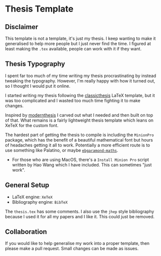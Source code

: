 # Thesis Template

## Disclaimer 

This template is not a template, it's just my thesis. I keep wanting to make it generalised to help more people but I just never find the time. I figured at least making the `.tex` available, people can work with it if they want.

## Thesis Typography

I spent far too much of my time writing my thesis procrastinating by instead tweaking the typography. However, I'm really happy with how it turned out, so I thought I would put it online.

I started writing my thesis following the [classicthesis](http://www.ctan.org/tex-archive/macros/latex/contrib/classicthesis/) LaTeX template, but it was too complicated and I wasted too much time fighting it to make changes. 

Inspired by [modernthesis](https://github.com/openHPI/modernthesis) I carved out what I needed and then built on top of that. What remains is a fairly lightweight thesis template which leans on XeTeX for the custom font.

The hardest part of getting the thesis to compile is including the `MinionPro` package, which has the benefit of a beautiful mathematical font but hours of headaches getting it all to work. Potentially a more efficient route is to use something like Palatino, or maybe [`ebgaramond-maths`](https://ctan.org/pkg/ebgaramond-maths?lang=en).

- For those who are using MacOS, there's a `Install Minion Pro` script written by Hao Wang which I have included. This can sometimes "just work". 

## General Setup

- LaTeX engine: `XeTeX`
- Bibliography engine: `BibTeX`

The `thesis.tex` has some comments. I also use the `jhep` style bibliography because I used it for all my papers and I like it. This could just be removed.

## Collaboration

If you would like to help generalise my work into a proper template, then please make a pull request. Small changes can be made as issues.
